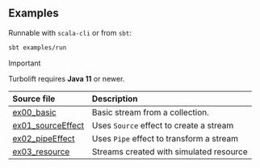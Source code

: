 ## Examples

Runnable with `scala-cli` or from `sbt`:

```sh
sbt examples/run
```

> [!IMPORTANT]
> Turbolift requires **Java 11** or newer.

Source file | Description
:---|:---
[ex00_basic](ex00_basic.scala) | Basic stream from a collection.
[ex01_sourceEffect](ex01_stutterFibo.scala) | Uses `Source` effect to create a stream
[ex02_pipeEffect](ex02_pipeEffect.scala) | Uses `Pipe` effect to transform a stream
[ex03_resource](ex03_resource.scala) | Streams created with simulated resource
